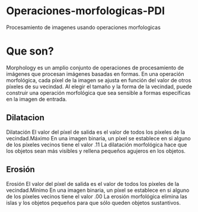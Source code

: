 # Operaciones-morfologicas-PDI
Procesamiento de imagenes usando operaciones morfologicas

# Que son?
Morphology es un amplio conjunto de operaciones de procesamiento de imágenes que procesan imágenes basadas en formas. En una operación morfológica, cada píxel de la imagen se ajusta en función del valor de otros píxeles de su vecindad. Al elegir el tamaño y la forma de la vecindad, puede construir una operación morfológica que sea sensible a formas específicas en la imagen de entrada.

## Dilatacion
Dilatación
El valor del píxel de salida es el valor de todos los píxeles de la vecindad.Máximo En una imagen binaria, un píxel se establece en si alguno de los píxeles vecinos tiene el valor .11
La dilatación morfológica hace que los objetos sean más visibles y rellena pequeños agujeros en los objetos. 

## Erosión
Erosión
El valor del píxel de salida es el valor de todos los píxeles de la vecindad.Mínimo En una imagen binaria, un píxel se establece en si alguno de los píxeles vecinos tiene el valor .00
La erosión morfológica elimina las islas y los objetos pequeños para que sólo queden objetos sustantivos.
